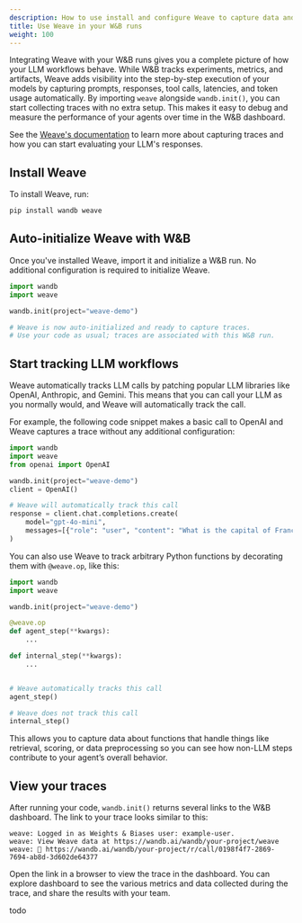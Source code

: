 ```yaml
---
description: How to use install and configure Weave to capture data and metrics about your LLM workflows.
title: Use Weave in your W&B runs
weight: 100
---
```


Integrating Weave with your W&B runs gives you a complete picture of how your LLM workflows behave. While W&B tracks experiments, metrics, and artifacts, Weave adds visibility into the step-by-step execution of your models by capturing prompts, responses, tool calls, latencies, and token usage automatically. By importing `weave` alongside `wandb.init()`, you can start collecting traces with no extra setup. This makes it easy to debug and measure the performance of your agents over time in the W&B dashboard.

See the [Weave's documentation](https://weave-docs.wandb.ai/) to learn more about capturing traces and how you can start evaluating your LLM's responses.

## Install Weave

To install Weave, run:

```bash
pip install wandb weave
```

## Auto-initialize Weave with W&B

Once you've installed Weave, import it and initialize a W&B run. No additional configuration is required to initialize Weave.

```python
import wandb
import weave

wandb.init(project="weave-demo")

# Weave is now auto-initialized and ready to capture traces.
# Use your code as usual; traces are associated with this W&B run.
```

## Start tracking LLM workflows

Weave automatically tracks LLM calls by patching popular LLM libraries like OpenAI, Anthropic, and Gemini. This means that you can call your LLM as you normally would, and Weave will automatically track the call.

For example, the following code snippet makes a basic call to OpenAI and Weave captures a trace without any additional configuration:

```python
import wandb
import weave
from openai import OpenAI

wandb.init(project="weave-demo")
client = OpenAI()

# Weave will automatically track this call
response = client.chat.completions.create(
    model="gpt-4o-mini",
    messages=[{"role": "user", "content": "What is the capital of France?"}]
)
```

You can also use Weave to track arbitrary Python functions by decorating them with `@weave.op`, like this:

```python
import wandb
import weave

wandb.init(project="weave-demo")

@weave.op
def agent_step(**kwargs):
    ...

def internal_step(**kwargs):
    ...


# Weave automatically tracks this call
agent_step()

# Weave does not track this call
internal_step()
```

This allows you to capture data about functions that handle things like retrieval, scoring, or data preprocessing so you can see how non-LLM steps contribute to your agent’s overall behavior.

## View your traces

After running your code, `wandb.init()` returns several links to the W&B dashboard. The link to your trace looks similar to this:

```shell
weave: Logged in as Weights & Biases user: example-user.
weave: View Weave data at https://wandb.ai/wandb/your-project/weave
weave: 🍩 https://wandb.ai/wandb/your-project/r/call/0198f4f7-2869-7694-ab8d-3d602de64377
```

Open the link in a browser to view the trace in the dashboard. You can explore dashboard to see the various metrics and data collected during the trace, and share the results with your team.

todo